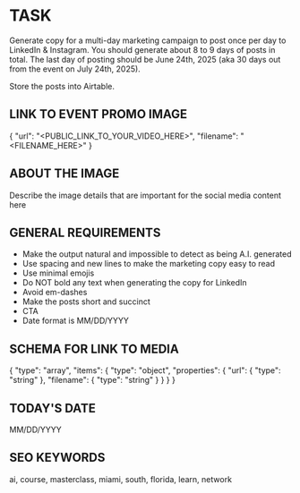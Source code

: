 # TASK

Generate copy for a multi-day marketing campaign to post once per day to LinkedIn & Instagram. You should generate about 8 to 9 days of posts in total. The last day of posting should be June 24th,  2025 (aka 30 days out from the event on July 24th, 2025).

Store the posts into Airtable.

## LINK TO EVENT PROMO IMAGE

{
  "url": "<PUBLIC_LINK_TO_YOUR_VIDEO_HERE>",
  "filename": "<FILENAME_HERE>"
}

## ABOUT THE IMAGE

Describe the image details that are important for the social media content here

## GENERAL REQUIREMENTS

- Make the output natural and impossible to detect as being A.I. generated
- Use spacing and new lines to make the marketing copy easy to read
- Use minimal emojis
- Do NOT bold any text when generating the copy for LinkedIn
- Avoid em-dashes
- Make the posts short and succinct
- CTA
- Date format is MM/DD/YYYY

## SCHEMA FOR LINK TO MEDIA

{
  "type": "array",
  "items": {
    "type": "object",
    "properties": {
      "url": {
        "type": "string"
      },
      "filename": {
        "type": "string"
      }
    }
  }
}

## TODAY'S DATE

MM/DD/YYYY

## SEO KEYWORDS

ai, course, masterclass, miami, south, florida, learn, network